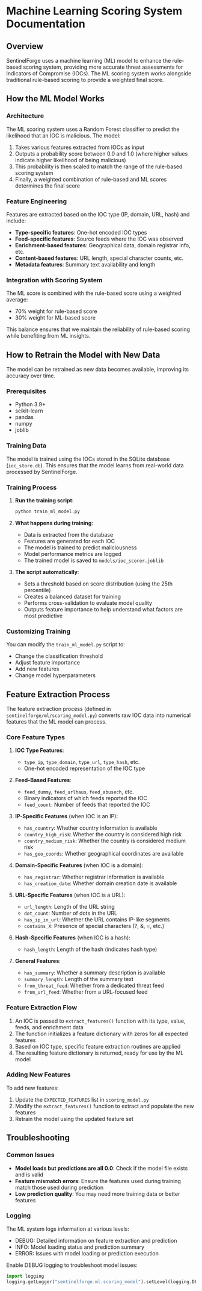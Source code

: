 # Machine Learning Scoring System Documentation

## Overview

SentinelForge uses a machine learning (ML) model to enhance the rule-based scoring system, providing more accurate threat assessments for Indicators of Compromise (IOCs). The ML scoring system works alongside traditional rule-based scoring to provide a weighted final score.

## How the ML Model Works

### Architecture

The ML scoring system uses a Random Forest classifier to predict the likelihood that an IOC is malicious. The model:

1. Takes various features extracted from IOCs as input
2. Outputs a probability score between 0.0 and 1.0 (where higher values indicate higher likelihood of being malicious)
3. This probability is then scaled to match the range of the rule-based scoring system
4. Finally, a weighted combination of rule-based and ML scores determines the final score

### Feature Engineering

Features are extracted based on the IOC type (IP, domain, URL, hash) and include:

- **Type-specific features**: One-hot encoded IOC types
- **Feed-specific features**: Source feeds where the IOC was observed
- **Enrichment-based features**: Geographical data, domain registrar info, etc.
- **Content-based features**: URL length, special character counts, etc.
- **Metadata features**: Summary text availability and length

### Integration with Scoring System

The ML score is combined with the rule-based score using a weighted average:
- 70% weight for rule-based score
- 30% weight for ML-based score

This balance ensures that we maintain the reliability of rule-based scoring while benefiting from ML insights.

## How to Retrain the Model with New Data

The model can be retrained as new data becomes available, improving its accuracy over time.

### Prerequisites

- Python 3.9+
- scikit-learn
- pandas
- numpy
- joblib

### Training Data

The model is trained using the IOCs stored in the SQLite database (`ioc_store.db`). This ensures that the model learns from real-world data processed by SentinelForge.

### Training Process

1. **Run the training script**:
   ```bash
   python train_ml_model.py
   ```

2. **What happens during training**:
   - Data is extracted from the database
   - Features are generated for each IOC
   - The model is trained to predict maliciousness
   - Model performance metrics are logged
   - The trained model is saved to `models/ioc_scorer.joblib`

3. **The script automatically**:
   - Sets a threshold based on score distribution (using the 25th percentile)
   - Creates a balanced dataset for training
   - Performs cross-validation to evaluate model quality
   - Outputs feature importance to help understand what factors are most predictive

### Customizing Training

You can modify the `train_ml_model.py` script to:
- Change the classification threshold
- Adjust feature importance
- Add new features
- Change model hyperparameters

## Feature Extraction Process

The feature extraction process (defined in `sentinelforge/ml/scoring_model.py`) converts raw IOC data into numerical features that the ML model can process.

### Core Feature Types

1. **IOC Type Features**:
   - `type_ip`, `type_domain`, `type_url`, `type_hash`, etc.
   - One-hot encoded representation of the IOC type

2. **Feed-Based Features**:
   - `feed_dummy`, `feed_urlhaus`, `feed_abusech`, etc.
   - Binary indicators of which feeds reported the IOC
   - `feed_count`: Number of feeds that reported the IOC

3. **IP-Specific Features** (when IOC is an IP):
   - `has_country`: Whether country information is available
   - `country_high_risk`: Whether the country is considered high risk
   - `country_medium_risk`: Whether the country is considered medium risk
   - `has_geo_coords`: Whether geographical coordinates are available

4. **Domain-Specific Features** (when IOC is a domain):
   - `has_registrar`: Whether registrar information is available
   - `has_creation_date`: Whether domain creation date is available

5. **URL-Specific Features** (when IOC is a URL):
   - `url_length`: Length of the URL string
   - `dot_count`: Number of dots in the URL
   - `has_ip_in_url`: Whether the URL contains IP-like segments
   - `contains_X`: Presence of special characters (?, &, =, etc.)

6. **Hash-Specific Features** (when IOC is a hash):
   - `hash_length`: Length of the hash (indicates hash type)

7. **General Features**:
   - `has_summary`: Whether a summary description is available
   - `summary_length`: Length of the summary text
   - `from_threat_feed`: Whether from a dedicated threat feed
   - `from_url_feed`: Whether from a URL-focused feed

### Feature Extraction Flow

1. An IOC is passed to `extract_features()` function with its type, value, feeds, and enrichment data
2. The function initializes a feature dictionary with zeros for all expected features
3. Based on IOC type, specific feature extraction routines are applied
4. The resulting feature dictionary is returned, ready for use by the ML model

### Adding New Features

To add new features:
1. Update the `EXPECTED_FEATURES` list in `scoring_model.py`
2. Modify the `extract_features()` function to extract and populate the new features
3. Retrain the model using the updated feature set

## Troubleshooting

### Common Issues

- **Model loads but predictions are all 0.0**: Check if the model file exists and is valid
- **Feature mismatch errors**: Ensure the features used during training match those used during prediction
- **Low prediction quality**: You may need more training data or better features

### Logging

The ML system logs information at various levels:
- DEBUG: Detailed information on feature extraction and prediction
- INFO: Model loading status and prediction summary
- ERROR: Issues with model loading or prediction execution

Enable DEBUG logging to troubleshoot model issues:
```python
import logging
logging.getLogger("sentinelforge.ml.scoring_model").setLevel(logging.DEBUG)
``` 